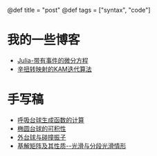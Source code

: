 @def title = "post"
@def tags = ["syntax", "code"]


# 我的一些博客

- [Julia-带有事件的微分方程](/post/2023-06-12-Julia-带有事件的微分方程)
- [辛扭转映射的KAM迭代算法](/post/2023-06-18-辛扭转映射的KAM迭代算法)

# 手写稿

- [呼吸台球生成函数的计算](/files/呼吸台球生成函数的计算.pdf)
- [椭圆台球的可积性](/files/椭圆台球的可积性.pdf)
- [外台球与碰撞振子](/files/外台球与碰撞振子.pdf)
- [基解矩阵及其性质--光滑与分段光滑情形](/files/基解矩阵及其性质--光滑与分段光滑情形.pdf)
